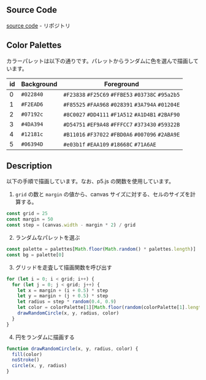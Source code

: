 ## Source Code

[source code](https://github.com/Riku-mono/generative-art-gallery/blob/main/src/public/ArtData/001/main.html) - リポジトリ

## Color Palettes

カラーパレットは以下の通りです。パレットからランダムに色を選んで描画しています。

| id  | Background | Foreground                                        |
| --- | ---------- | ------------------------------------------------- |
| 0   | `#022840`  | `#F23838` `#F25C69` `#FFBE53` `#03738C` `#95a2b5` |
| 1   | `#F2EAD6`  | `#F85525` `#FAA968` `#028391` `#3A794A` `#01204E` |
| 2   | `#07192c`  | `#8C0027` `#DD4111` `#F1A512` `#A1D4B1` `#2BAF90` |
| 3   | `#4DA394`  | `#D54751` `#EF9A48` `#FFFCC7` `#373430` `#59322B` |
| 4   | `#12181c`  | `#B11016` `#F37022` `#FBD0A6` `#007096` `#2ABA9E` |
| 5   | `#06394D`  | `#e03b1f` `#EAA109` `#18668C` `#71A6AE`           |

## Description

以下の手順で描画しています。なお、p5.js の関数を使用しています。

1. `grid` の数と `margin` の値から、canvas サイズに対する、セルのサイズを計算する。

```javascript
const grid = 25
const margin = 50
const step = (canvas.width - margin * 2) / grid
```

2. ランダムなパレットを選ぶ

```javascript
const palette = palettes[Math.floor(Math.random() * palettes.length)]
const bg = palette[0]
```

3. グリッドを走査して描画関数を呼び出す

```javascript
for (let i = 0; i < grid; i++) {
  for (let j = 0; j < grid; j++) {
    let x = margin + (i + 0.5) * step
    let y = margin + (j + 0.5) * step
    let radius = step * random(0.4, 0.9)
    let color = colorPalette[1][Math.floor(random(colorPalette[1].length))]
    drawRandomCircle(x, y, radius, color)
  }
}
```

4. 円をランダムに描画する

```javascript
function drawRandomCircle(x, y, radius, color) {
  fill(color)
  noStroke()
  circle(x, y, radius)
}
```
